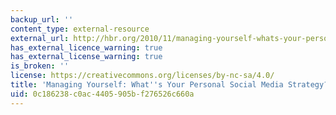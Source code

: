 ```yaml
---
backup_url: ''
content_type: external-resource
external_url: http://hbr.org/2010/11/managing-yourself-whats-your-personal-social-media-strategy
has_external_licence_warning: true
has_external_license_warning: true
is_broken: ''
license: https://creativecommons.org/licenses/by-nc-sa/4.0/
title: 'Managing Yourself: What''s Your Personal Social Media Strategy?'
uid: 0c186238-c0ac-4405-905b-f276526c660a
---
```

